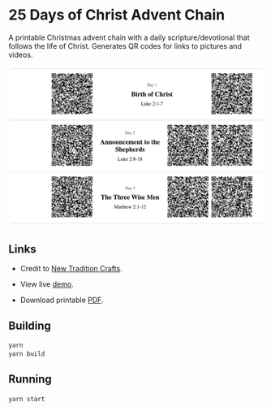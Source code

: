 # 25 Days of Christ Advent Chain

A printable Christmas advent chain with a daily scripture/devotional that follows the life of Christ.
Generates QR codes for links to pictures and videos.

![Example of print out](./src/assets/example.png)

## Links

- Credit to [New Tradition Crafts](https://newtraditioncrafts.com/pages/the-twenty-five-days).

- View live [demo](https://dougludlow.github.io/25-days-of-christ/).

- Download printable [PDF](./src/assets/25%20Days%20of%20Christ.pdf).

## Building

```bash
yarn
yarn build
```

## Running 

```bash
yarn start
```
